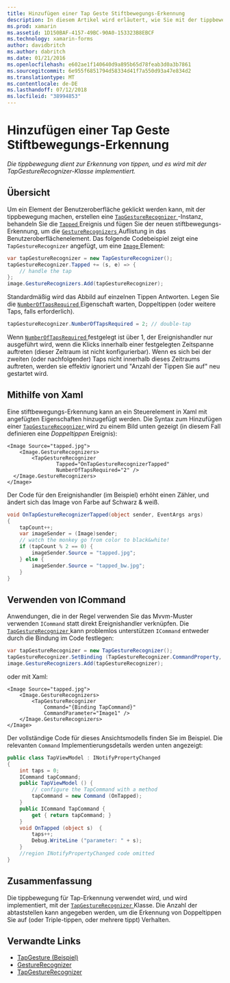 ```yaml
---
title: Hinzufügen einer Tap Geste Stiftbewegungs-Erkennung
description: In diesem Artikel wird erläutert, wie Sie mit der tippbewegung zur Erkennung von Tippen Sie in einer Xamarin.Forms-Anwendung. Tippen Sie auf Erkennung wird mit der TapGestureRecognizer-Klasse implementiert.
ms.prod: xamarin
ms.assetid: 1D150BAF-4157-49BC-90A0-153323B8EBCF
ms.technology: xamarin-forms
author: davidbritch
ms.author: dabritch
ms.date: 01/21/2016
ms.openlocfilehash: e602ae1f140640d9a895b65d78feab3d0a3b7861
ms.sourcegitcommit: 6e955f6851794d58334d41f7a550d93a47e834d2
ms.translationtype: MT
ms.contentlocale: de-DE
ms.lasthandoff: 07/12/2018
ms.locfileid: "38994853"
---
```

# <a name="adding-a-tap-gesture-gesture-recognizer"></a>Hinzufügen einer Tap Geste Stiftbewegungs-Erkennung

_Die tippbewegung dient zur Erkennung von tippen, und es wird mit der TapGestureRecognizer-Klasse implementiert._

## <a name="overview"></a>Übersicht

Um ein Element der Benutzeroberfläche geklickt werden kann, mit der tippbewegung machen, erstellen eine [ `TapGestureRecognizer` ](xref:Xamarin.Forms.TapGestureRecognizer) -Instanz, behandeln Sie die [ `Tapped` ](xref:Xamarin.Forms.TapGestureRecognizer.Tapped) Ereignis und fügen Sie der neuen stiftbewegungs-Erkennung, um die [ `GestureRecognizers` ](xref:Xamarin.Forms.View.GestureRecognizers) Auflistung in das Benutzeroberflächenelement. Das folgende Codebeispiel zeigt eine `TapGestureRecognizer` angefügt, um eine [ `Image` ](xref:Xamarin.Forms.Image) Element:

```csharp
var tapGestureRecognizer = new TapGestureRecognizer();
tapGestureRecognizer.Tapped += (s, e) => {
    // handle the tap
};
image.GestureRecognizers.Add(tapGestureRecognizer);
```

Standardmäßig wird das Abbild auf einzelnen Tippen Antworten. Legen Sie die [ `NumberOfTapsRequired` ](xref:Xamarin.Forms.TapGestureRecognizer.NumberOfTapsRequired) Eigenschaft warten, Doppeltippen (oder weitere Taps, falls erforderlich).

```csharp
tapGestureRecognizer.NumberOfTapsRequired = 2; // double-tap
```

Wenn [ `NumberOfTapsRequired` ](xref:Xamarin.Forms.TapGestureRecognizer.NumberOfTapsRequired) festgelegt ist über 1, der Ereignishandler nur ausgeführt wird, wenn die Klicks innerhalb einer festgelegten Zeitspanne auftreten (dieser Zeitraum ist nicht konfigurierbar). Wenn es sich bei der zweiten (oder nachfolgender) Taps nicht innerhalb dieses Zeitraums auftreten, werden sie effektiv ignoriert und "Anzahl der Tippen Sie auf" neu gestartet wird.

<a name="Using_Xaml" />

## <a name="using-xaml"></a>Mithilfe von Xaml

Eine stiftbewegungs-Erkennung kann an ein Steuerelement in Xaml mit angefügten Eigenschaften hinzugefügt werden. Die Syntax zum Hinzufügen einer [ `TapGestureRecognizer` ](xref:Xamarin.Forms.TapGestureRecognizer) wird zu einem Bild unten gezeigt (in diesem Fall definieren eine *Doppeltippen* Ereignis):

```xaml
<Image Source="tapped.jpg">
    <Image.GestureRecognizers>
        <TapGestureRecognizer
                Tapped="OnTapGestureRecognizerTapped"
                NumberOfTapsRequired="2" />
  </Image.GestureRecognizers>
</Image>
```

Der Code für den Ereignishandler (im Beispiel) erhöht einen Zähler, und ändert sich das Image von Farbe auf Schwarz &amp; weiß.

```csharp
void OnTapGestureRecognizerTapped(object sender, EventArgs args)
{
    tapCount++;
    var imageSender = (Image)sender;
    // watch the monkey go from color to black&white!
    if (tapCount % 2 == 0) {
        imageSender.Source = "tapped.jpg";
    } else {
        imageSender.Source = "tapped_bw.jpg";
    }
}
```

## <a name="using-icommand"></a>Verwenden von ICommand

Anwendungen, die in der Regel verwenden Sie das Mvvm-Muster verwenden `ICommand` statt direkt Ereignishandler verknüpfen. Die [ `TapGestureRecognizer` ](xref:Xamarin.Forms.TapGestureRecognizer) kann problemlos unterstützen `ICommand` entweder durch die Bindung im Code festlegen:

```csharp
var tapGestureRecognizer = new TapGestureRecognizer();
tapGestureRecognizer.SetBinding (TapGestureRecognizer.CommandProperty, "TapCommand");
image.GestureRecognizers.Add(tapGestureRecognizer);
```

oder mit Xaml:

```xaml
<Image Source="tapped.jpg">
    <Image.GestureRecognizers>
        <TapGestureRecognizer
            Command="{Binding TapCommand}"
            CommandParameter="Image1" />
    </Image.GestureRecognizers>
</Image>
```

Der vollständige Code für dieses Ansichtsmodells finden Sie im Beispiel. Die relevanten `Command` Implementierungsdetails werden unten angezeigt:

```csharp
public class TapViewModel : INotifyPropertyChanged
{
    int taps = 0;
    ICommand tapCommand;
    public TapViewModel () {
        // configure the TapCommand with a method
        tapCommand = new Command (OnTapped);
    }
    public ICommand TapCommand {
        get { return tapCommand; }
    }
    void OnTapped (object s)  {
        taps++;
        Debug.WriteLine ("parameter: " + s);
    }
    //region INotifyPropertyChanged code omitted
}
```

## <a name="summary"></a>Zusammenfassung

Die tippbewegung für Tap-Erkennung verwendet wird, und wird implementiert, mit der [ `TapGestureRecognizer` ](xref:Xamarin.Forms.TapGestureRecognizer) Klasse. Die Anzahl der abtaststellen kann angegeben werden, um die Erkennung von Doppeltippen Sie auf (oder Triple-tippen, oder mehrere tippt) Verhalten.


## <a name="related-links"></a>Verwandte Links

- [TapGesture (Beispiel)](https://developer.xamarin.com/samples/xamarin-forms/WorkingWithGestures/TapGesture/)
- [GestureRecognizer](xref:Xamarin.Forms.GestureRecognizer)
- [TapGestureRecognizer](xref:Xamarin.Forms.TapGestureRecognizer)
